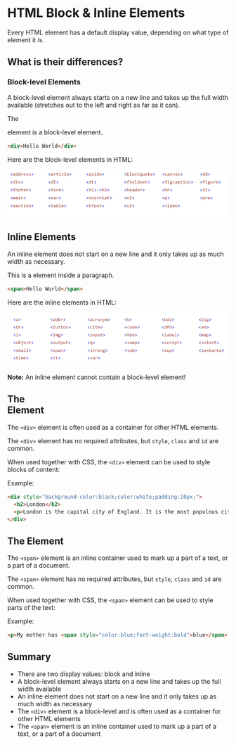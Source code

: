 # HTML Block & Inline Elements

Every HTML element has a default display value, depending on what type of element it is.

## What is their differences?



### Block-level Elements

A block-level element always starts on a new line and takes up the full width available (stretches out to the left and right as far as it can).

The <div> element is a block-level element.

```html
<div>Hello World</div>
```

Here are the block-level elements in HTML:

![block-elements](images\block-elements.png)

## Inline Elements

An inline element does not start on a new line and it only takes up as much width as necessary.

This is a <span> element inside a paragraph.

```html
<span>Hello World</span>
```

Here are the inline elements in HTML:

![inline-elements](images\inline-elements.png)

**Note:** An inline element cannot contain a block-level element!



## The <div> Element

The `<div>` element is often used as a container for other HTML elements.

The `<div>` element has no required attributes, but `style`, `class` and `id` are common.

When used together with CSS, the `<div>` element can be used to style blocks of content:

Example:

```html
<div style="background-color:black;color:white;padding:20px;">
  <h2>London</h2>
  <p>London is the capital city of England. It is the most populous city in the United Kingdom, with a metropolitan area of over 13 million inhabitants.</p>
</div>
```



## The <span> Element

The `<span>` element is an inline container used to mark up a part of a text, or a part of a document.

The `<span>` element has no required attributes, but `style`, `class` and `id` are common.

When used together with CSS, the `<span>` element can be used to style parts of the text:

Example:

```html
<p>My mother has <span style="color:blue;font-weight:bold">blue</span> eyes and my father has <span style="color:darkolivegreen;font-weight:bold">dark green</span> eyes.</p>
```

## Summary

- There are two display values: block and inline
- A block-level element always starts on a new line and takes up the full width available
- An inline element does not start on a new line and it only takes up as much width as necessary
- The `<div>` element is a block-level and is often used as a container for other HTML elements
- The `<span>` element is an inline container used to mark up a part of a text, or a part of a document